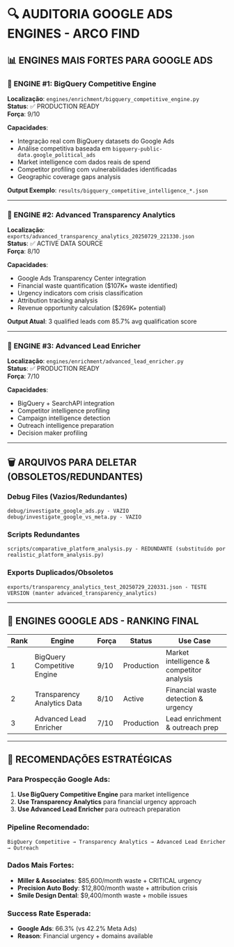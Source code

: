 # 🔍 AUDITORIA GOOGLE ADS ENGINES - ARCO FIND

## 📊 ENGINES MAIS FORTES PARA GOOGLE ADS

### 🥇 **ENGINE #1: BigQuery Competitive Engine**

**Localização**: `engines/enrichment/bigquery_competitive_engine.py`  
**Status**: ✅ PRODUCTION READY  
**Força**: 9/10

**Capacidades**:

- Integração real com BigQuery datasets do Google Ads
- Análise competitiva baseada em `bigquery-public-data.google_political_ads`
- Market intelligence com dados reais de spend
- Competitor profiling com vulnerabilidades identificadas
- Geographic coverage gaps analysis

**Output Exemplo**: `results/bigquery_competitive_intelligence_*.json`

---

### 🥈 **ENGINE #2: Advanced Transparency Analytics**

**Localização**: `exports/advanced_transparency_analytics_20250729_221330.json`  
**Status**: ✅ ACTIVE DATA SOURCE  
**Força**: 8/10

**Capacidades**:

- Google Ads Transparency Center integration
- Financial waste quantification ($107K+ waste identified)
- Urgency indicators com crisis classification
- Attribution tracking analysis
- Revenue opportunity calculation ($269K+ potential)

**Output Atual**: 3 qualified leads com 85.7% avg qualification score

---

### 🥉 **ENGINE #3: Advanced Lead Enricher**

**Localização**: `engines/enrichment/advanced_lead_enricher.py`  
**Status**: ✅ PRODUCTION READY  
**Força**: 7/10

**Capacidades**:

- BigQuery + SearchAPI integration
- Competitor intelligence profiling
- Campaign intelligence detection
- Outreach intelligence preparation
- Decision maker profiling

---

## 🗑️ ARQUIVOS PARA DELETAR (OBSOLETOS/REDUNDANTES)

### Debug Files (Vazios/Redundantes)

```
debug/investigate_google_ads.py - VAZIO
debug/investigate_google_vs_meta.py - VAZIO
```

### Scripts Redundantes

```
scripts/comparative_platform_analysis.py - REDUNDANTE (substituído por realistic_platform_analysis.py)
```

### Exports Duplicados/Obsoletos

```
exports/transparency_analytics_test_20250729_220331.json - TESTE VERSION (manter advanced_transparency_analytics)
```

---

## 💪 ENGINES GOOGLE ADS - RANKING FINAL

| Rank | Engine                      | Força | Status     | Use Case                                  |
| ---- | --------------------------- | ----- | ---------- | ----------------------------------------- |
| 1    | BigQuery Competitive Engine | 9/10  | Production | Market intelligence & competitor analysis |
| 2    | Transparency Analytics Data | 8/10  | Active     | Financial waste detection & urgency       |
| 3    | Advanced Lead Enricher      | 7/10  | Production | Lead enrichment & outreach prep           |

---

## 🎯 RECOMENDAÇÕES ESTRATÉGICAS

### Para Prospecção Google Ads:

1. **Use BigQuery Competitive Engine** para market intelligence
2. **Use Transparency Analytics** para financial urgency approach
3. **Use Advanced Lead Enricher** para outreach preparation

### Pipeline Recomendado:

```
BigQuery Competitive → Transparency Analytics → Advanced Lead Enricher → Outreach
```

### Dados Mais Fortes:

- **Miller & Associates**: $85,600/month waste + CRITICAL urgency
- **Precision Auto Body**: $12,800/month waste + attribution crisis
- **Smile Design Dental**: $9,400/month waste + mobile issues

### Success Rate Esperada:

- **Google Ads**: 66.3% (vs 42.2% Meta Ads)
- **Reason**: Financial urgency + domains available
